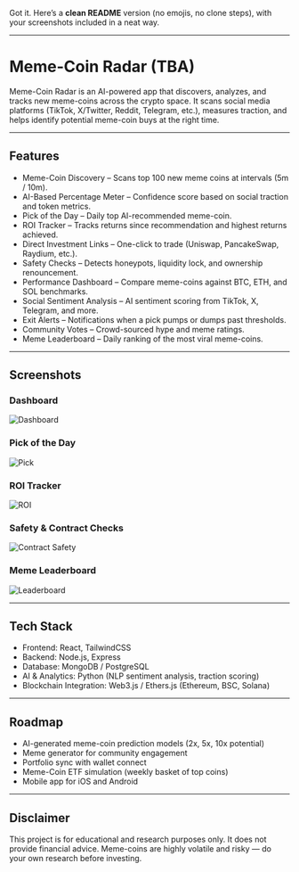 Got it. Here’s a **clean README** version (no emojis, no clone steps), with your screenshots included in a neat way.

---

# Meme-Coin Radar (TBA)

Meme-Coin Radar is an AI-powered app that discovers, analyzes, and tracks new meme-coins across the crypto space.
It scans social media platforms (TikTok, X/Twitter, Reddit, Telegram, etc.), measures traction, and helps identify potential meme-coin buys at the right time.

---

## Features

* Meme-Coin Discovery – Scans top 100 new meme coins at intervals (5m / 10m).
* AI-Based Percentage Meter – Confidence score based on social traction and token metrics.
* Pick of the Day – Daily top AI-recommended meme-coin.
* ROI Tracker – Tracks returns since recommendation and highest returns achieved.
* Direct Investment Links – One-click to trade (Uniswap, PancakeSwap, Raydium, etc.).
* Safety Checks – Detects honeypots, liquidity lock, and ownership renouncement.
* Performance Dashboard – Compare meme-coins against BTC, ETH, and SOL benchmarks.
* Social Sentiment Analysis – AI sentiment scoring from TikTok, X, Telegram, and more.
* Exit Alerts – Notifications when a pick pumps or dumps past thresholds.
* Community Votes – Crowd-sourced hype and meme ratings.
* Meme Leaderboard – Daily ranking of the most viral meme-coins.

---

## Screenshots

### Dashboard

![Dashboard](https://github.com/user-attachments/assets/aa9271af-0c61-449d-bf19-5890ea876207)

### Pick of the Day

![Pick](https://github.com/user-attachments/assets/44b00f9e-1851-4571-a80f-2d2fdc73bdcb)

### ROI Tracker

![ROI](https://github.com/user-attachments/assets/14bf8d08-a0ac-4eef-85b8-d2ee5684229a)

### Safety & Contract Checks

![Contract Safety](https://github.com/user-attachments/assets/29690b9c-03ff-40eb-86b0-40561166e7aa)

### Meme Leaderboard

![Leaderboard](https://github.com/user-attachments/assets/09c07c63-ae28-473c-8608-fc6196a94b5a)

---

## Tech Stack

* Frontend: React, TailwindCSS
* Backend: Node.js, Express
* Database: MongoDB / PostgreSQL
* AI & Analytics: Python (NLP sentiment analysis, traction scoring)
* Blockchain Integration: Web3.js / Ethers.js (Ethereum, BSC, Solana)

---

## Roadmap

* AI-generated meme-coin prediction models (2x, 5x, 10x potential)
* Meme generator for community engagement
* Portfolio sync with wallet connect
* Meme-Coin ETF simulation (weekly basket of top coins)
* Mobile app for iOS and Android

---

## Disclaimer

This project is for educational and research purposes only.
It does not provide financial advice. Meme-coins are highly volatile and risky — do your own research before investing.

